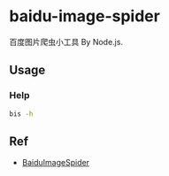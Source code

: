 # baidu-image-spider

百度图片爬虫小工具 By Node.js.

## Usage

### Help

```sh
bis -h
```

## Ref

- [BaiduImageSpider](https://github.com/kong36088/BaiduImageSpider)
